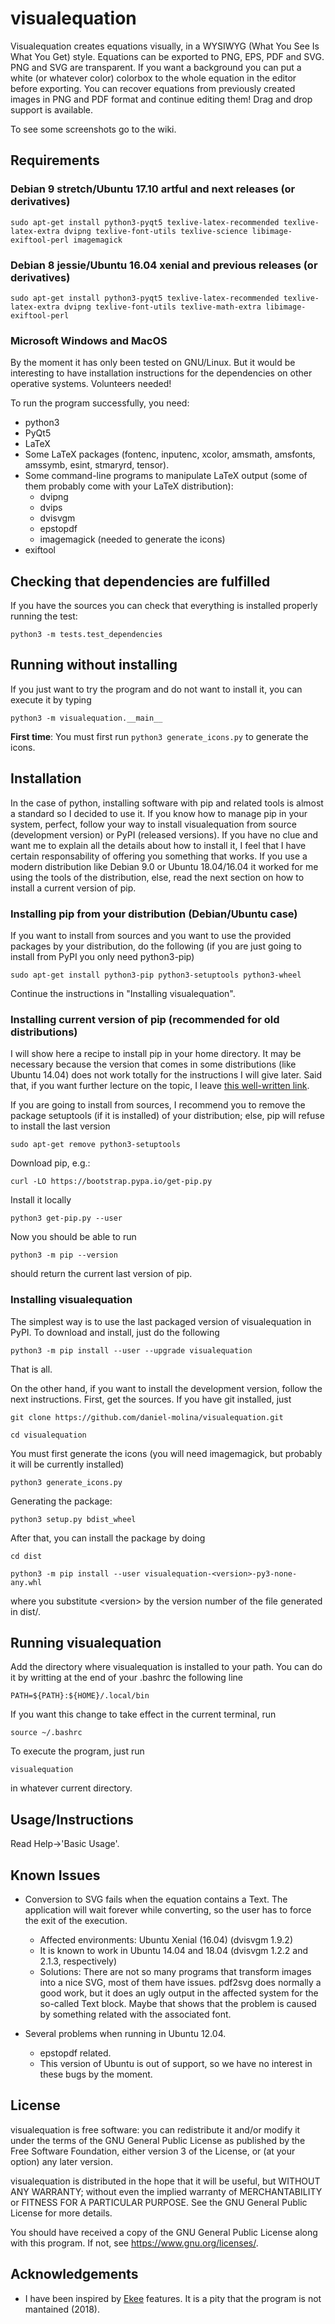 # visualequation

Visualequation creates equations visually, in a WYSIWYG (What You See Is What You Get) style. Equations can be exported to PNG, EPS, PDF and SVG. PNG and SVG are transparent. If you want a background you can put a white (or whatever color) colorbox to the whole equation in the editor before exporting. You can recover equations from previously created images in PNG and PDF format and continue editing them! Drag and drop support is available.

To see some screenshots go to the wiki.

## Requirements

### Debian 9 stretch/Ubuntu 17.10 artful and next releases (or derivatives)

`sudo apt-get install python3-pyqt5 texlive-latex-recommended texlive-latex-extra dvipng texlive-font-utils texlive-science libimage-exiftool-perl imagemagick`

### Debian 8 jessie/Ubuntu 16.04 xenial and previous releases (or derivatives)

`sudo apt-get install python3-pyqt5 texlive-latex-recommended texlive-latex-extra dvipng texlive-font-utils texlive-math-extra libimage-exiftool-perl`

### Microsoft Windows and MacOS

By the moment it has only been tested on GNU/Linux. But it would be interesting to have installation instructions for the dependencies on other operative systems. Volunteers needed!

To run the program successfully, you need:

* python3
* PyQt5
* LaTeX
* Some LaTeX packages (fontenc, inputenc, xcolor, amsmath, amsfonts, amssymb, esint, stmaryrd, tensor).
* Some command-line programs to manipulate LaTeX output (some of them probably come with your LaTeX distribution):
  * dvipng
  * dvips
  * dvisvgm
  * epstopdf
  * imagemagick (needed to generate the icons)
* exiftool

## Checking that dependencies are fulfilled

If you have the sources you can check that everything is installed properly running the test:

`python3 -m tests.test_dependencies`

## Running without installing

If you just want to try the program and do not want to install it, you can execute it by typing

`python3 -m visualequation.__main__`

**First time**: You must first run `python3 generate_icons.py` to generate the icons.

## Installation

In the case of python, installing software with pip and related tools is almost a standard so I decided to use it. If you know how to manage pip in your system, perfect, follow your way to install visualequation from source (development version) or PyPI (released versions). If you have no clue and want me to explain all the details about how to install it, I feel that I have certain responsability of offering you something that works. If you use a modern distribution like Debian 9.0 or Ubuntu 18.04/16.04 it worked for me using the tools of the distribution, else, read the next section on how to install a current version of pip.

### Installing pip from your distribution (Debian/Ubuntu case)

If you want to install from sources and you want to use the provided packages by your distribution, do the following (if you are just going to install from PyPI you only need python3-pip)

`sudo apt-get install python3-pip python3-setuptools python3-wheel`

Continue the instructions in "Installing visualequation".

### Installing current version of pip (recommended for old distributions)

I will show here a recipe to install pip in your home directory. It may be necessary because the version that comes in some distributions (like Ubuntu 14.04) does not work totally for the instructions I will give later. Said that, if you want further lecture on the topic, I leave [this well-written link](http://matthew-brett.github.io/pydagogue/installing_on_debian.html).

If you are going to install from sources, I recommend you to remove the package setuptools (if it is installed) of your distribution; else, pip will refuse to install the last version

`sudo apt-get remove python3-setuptools`

Download pip, e.g.:

`curl -LO https://bootstrap.pypa.io/get-pip.py`

Install it locally

`python3 get-pip.py --user`

Now you should be able to run

`python3 -m pip --version`

should return the current last version of pip.

### Installing visualequation

The simplest way is to use the last packaged version of visualequation in PyPI. To download and install, just do the following

`python3 -m pip install --user --upgrade visualequation`

That is all.

On the other hand, if you want to install the development version, follow the next instructions. First, get the sources. If you have git installed, just

`git clone https://github.com/daniel-molina/visualequation.git`

`cd visualequation`

You must first generate the icons (you will need imagemagick, but probably it will be currently installed)

`python3 generate_icons.py`

Generating the package:

`python3 setup.py bdist_wheel`

After that, you can install the package by doing

`cd dist`

`python3 -m pip install --user visualequation-<version>-py3-none-any.whl`

where you substitute \<version\> by the version number of the file generated in dist/.

## Running visualequation

Add the directory where visualequation is installed to your path. You can do it by writting at the end of your .bashrc the following line

`PATH=${PATH}:${HOME}/.local/bin`

If you want this change to take effect in the current terminal, run

`source ~/.bashrc`

To execute the program, just run

`visualequation`

in whatever current directory.

## Usage/Instructions

Read Help->'Basic Usage'.

## Known Issues

* Conversion to SVG fails when the equation contains a Text. The application will wait forever while converting, so the user has to force the exit of the execution.
  * Affected environments: Ubuntu Xenial (16.04) (dvisvgm 1.9.2)
  * It is known to work in Ubuntu 14.04 and 18.04 (dvisvgm 1.2.2 and 2.1.3, respectively)
  * Solutions: There are not so many programs that transform images into a nice SVG, most of them have issues. pdf2svg does normally a good work, but it does an ugly output in the affected system for the so-called Text block. Maybe that shows that the problem is caused by something related with the associated font.

* Several problems when running in Ubuntu 12.04.
  * epstopdf related.
  * This version of Ubuntu is out of support, so we have no interest in these bugs by the moment.

## License

visualequation is free software: you can redistribute it and/or modify
it under the terms of the GNU General Public License as published by
the Free Software Foundation, either version 3 of the License, or
(at your option) any later version.

visualequation is distributed in the hope that it will be useful,
but WITHOUT ANY WARRANTY; without even the implied warranty of
MERCHANTABILITY or FITNESS FOR A PARTICULAR PURPOSE.  See the
GNU General Public License for more details.

You should have received a copy of the GNU General Public License
along with this program.  If not, see <https://www.gnu.org/licenses/>.

## Acknowledgements

* I have been inspired by [Ekee](http://rlehy.free.fr/) features. It is a pity that the program is not mantained (2018).
